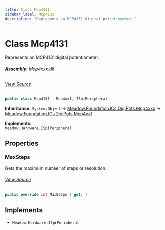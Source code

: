 ```yaml
---
title: Class Mcp4131
sidebar_label: Mcp4131
description: "Represents an MCP4131 digital potentiometer."
---
```

# Class Mcp4131
Represents an MCP4131 digital potentiometer.

###### **Assembly**: Mcp4xxx.dll
###### [View Source](https://github.com/WildernessLabs/Meadow.Foundation.git/blob/develop/Source/Meadow.Foundation.Peripherals/ICs.DigiPots.Mcp4xxx/Driver/Drivers/Mcp4131.cs#L9)
```csharp title="Declaration"
public class Mcp4131 : Mcp4xx1, ISpiPeripheral
```
**Inheritance:** `System.Object` -> [Meadow.Foundation.ICs.DigiPots.Mcp4xxx](../Meadow.Foundation.ICs.DigiPots/Mcp4xxx) -> [Meadow.Foundation.ICs.DigiPots.Mcp4xx1](../Meadow.Foundation.ICs.DigiPots/Mcp4xx1)

**Implements:**  
`Meadow.Hardware.ISpiPeripheral`

## Properties
### MaxSteps
Gets the maximum number of steps or resolution.
###### [View Source](https://github.com/WildernessLabs/Meadow.Foundation.git/blob/develop/Source/Meadow.Foundation.Peripherals/ICs.DigiPots.Mcp4xxx/Driver/Drivers/Mcp4131.cs#L12)
```csharp title="Declaration"
public override int MaxSteps { get; }
```

## Implements

* `Meadow.Hardware.ISpiPeripheral`
